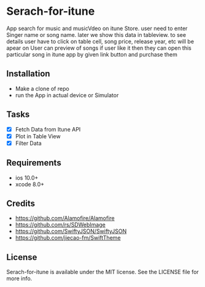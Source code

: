 # Serach-for-itune

App search for music and musicVdeo on itune Store. user need to enter Singer name or song name.
later we show this data in tableview. to see details user have to click on table cell, song price, release year, etc will be apear on
User can preview of songs if user like it then they can open this particular song in itune app by given link button and purchase them

## Installation
- Make a clone of repo
- run the App in actual device or Simulator


## Tasks

- [x] Fetch Data from Itune API
- [x] Plot in Table View
- [x] Filter Data

## Requirements
- ios 10.0+
- xcode 8.0+

## Credits
- https://github.com/Alamofire/Alamofire
- https://github.com/rs/SDWebImage
- https://github.com/SwiftyJSON/SwiftyJSON
- https://github.com/jiecao-fm/SwiftTheme

## License
Serach-for-itune is available under the MIT license. See the LICENSE file for more info.


